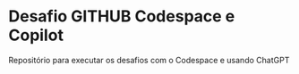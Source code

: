 # Desafio GITHUB Codespace e Copilot

Repositório para executar os desafios com o Codespace e usando ChatGPT
